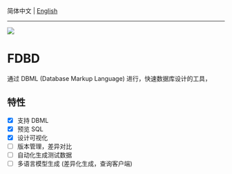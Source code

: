 简体中文 | [English](/README-en.md)

-------

[![](https://cloudbase.net/deploy.svg)](https://console.cloud.tencent.com/webify/new?tpl=https%3A%2F%2Fgithub.com%2FStringKe%2Ffdbd&reponame=fdbd)

# FDBD
通过 DBML (Database Markup Language) 进行，快速数据库设计的工具，


## 特性
- [x] 支持 DBML
- [x] 预览 SQL
- [x] 设计可视化
- [ ] 版本管理，差异对比
- [ ] 自动化生成测试数据
- [ ] 多语言模型生成 (差异化生成，查询客户端)
